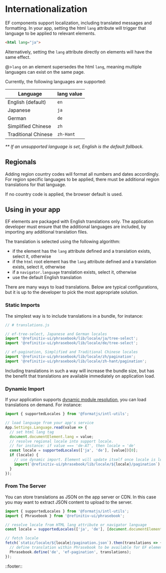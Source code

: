 <!--
type: page
title: Internationalization
description: Internationalization for application developers
location: ./intl/internationalization
layout: default
-->

# Internationalization

EF components support localization, including translated messages and formatting. In your app, setting the html `lang` attribute will trigger that language to be applied to relevant elements.

```html
<html lang="ja">
```

Alternatively, setting the `lang` attribute directly on elements will have the same effect.

@>`lang` on an element supersedes the html `lang`, meaning multiple languages can exist on the same page.

Currently, the following languages are supported:

| Language            | lang value |
| ------------------- | ---------- |
| English (default)   | `en`       |
| Japanese            | `ja`       |
| German              | `de`       |
| Simplified Chinese  | `zh`       |
| Traditional Chinese | `zh-Hant`  |

_** If an unsupported language is set, English is the default fallback._

## Regionals

Adding region country codes will format all numbers and dates accordingly. For region specific languages to be applied, there must be additional region translations for that language.

If no country code is applied, the browser default is used.

## Using in your app

EF elements are packaged with English translations only. The application developer must ensure that the additional languages are included, by importing any additional translation files.

The translation is selected using the following algorithm:

- if the element has the `lang` attribute defined and a translation exists, select it, otherwise
- if the `html` root element has the `lang` attribute defined and a translation exists, select it, otherwise
- if a `navigator.language` translation exists, select it, otherwise
- use the default English translation

There are many ways to load translations. Below are typical configurations, but it is up to the developer to pick the most appropriate solution.

### Static Imports

The simplest way is to include translations in a bundle, for instance:

``` js
// # translations.js

// ef-tree-select, Japanese and German locales
import '@refinitiv-ui/phrasebook/lib/locale/ja/tree-select';
import '@refinitiv-ui/phrasebook/lib/locale/de/tree-select';

// ef-pagination, Simplified and Traditional Chinese locales
import '@refinitiv-ui/phrasebook/lib/locale/zh/pagination';
import '@refinitiv-ui/phrasebook/lib/locale/zh-hant/pagination';
```

Including translations in such a way will increase the bundle size, but has the benefit that translations are available immediately on application load.

### Dynamic Import

If your application supports [dynamic module resolution](https://developer.mozilla.org/en-US/docs/Web/JavaScript/Reference/Statements/import), you can load translations on demand.  For instance:

``` js
import { supportedLocales } from '@formatjs/intl-utils';

// load language from your app's service
App.Settings.Language.read(value => {
  // set html lang tag
  document.documentElement.lang = value;
  // resolve regional locale into support locale.
  // for instance: if value === 'de-AT', then locale = 'de'
  const locale = supportedLocales(['ja', 'de'], [value])[0];
  if (locale) {
    // use dynamic import. Element will update itself once locale is loaded
    import(`@refinitiv-ui/phrasebook/lib/locale/${locale}/pagination`);
  }
});
```

### From The Server

You can store translations as JSON on the app server or CDN. In this case you may want to extract JSON content to upload to the server.

``` js
import { supportedLocales } from '@formatjs/intl-utils';
import { Phrasebook } from '@refinitiv-ui/phrasebook';

// resolve locale from HTML lang attribute or navigator language
const locale = supportedLocales(['ja', 'de'], [document.documentElement.lang || navigator.language])[0];

// fetch locale
fetch(`static/locale/${locale}/pagination.json`).then(translations => {
  // define translation within Phrasebook to be available for EF elements
  Phrasebook.define('de', 'ef-pagination', translations);
});
```

::footer::
